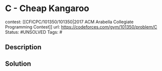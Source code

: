 # C - Cheap Kangaroo

contest: [[CFICPC/101350/101350|2017 ACM Arabella Collegiate Programming Contest]]
url: https://codeforces.com/gym/101350/problem/C
Status: #UNSOLVED
Tags: #

## Description

## Solution

